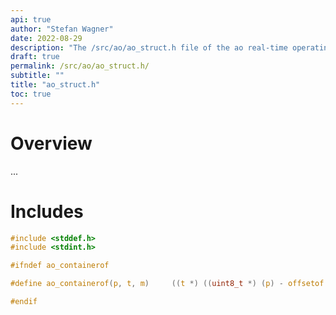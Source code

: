 ```yaml
---
api: true
author: "Stefan Wagner"
date: 2022-08-29
description: "The /src/ao/ao_struct.h file of the ao real-time operating system."
draft: true
permalink: /src/ao/ao_struct.h/ 
subtitle: ""
title: "ao_struct.h"
toc: true
---
```


# Overview

...

# Includes

```c
#include <stddef.h>
#include <stdint.h>

#ifndef ao_containerof

#define ao_containerof(p, t, m)     ((t *) ((uint8_t *) (p) - offsetof(t, m)))

#endif

```
